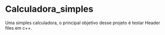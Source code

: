 # Calculadora_simples
Uma simples calculadora, o principal objetivo desse projeto é testar Header files em c++.
